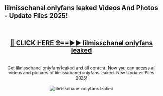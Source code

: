 <h2>lilmisschanel onlyfans leaked Videos And Photos - Update Files 2025!</h2>
<br>
<div align="center">
<h2><a href="https://top-ai-tools.click/QrbHav" rel="nofollow">🔴 CLICK HERE 🌐==►► lilmisschanel onlyfans leaked</a></h2>
<br>
Get lilmisschanel onlyfans leaked and all content. Now you can access all videos and pictures of lilmisschanel onlyfans leaked. New Updated Files 2025!
<br>
<br>
<a href="https://top-ai-tools.click/QrbHav" rel="nofollow" data-target="animated-image.originalLink"><img src="https://i.ibb.co.com/WyWwxjT/player-gif2.gif" alt="lilmisschanel onlyfans leaked" style="max-width: 100%; display: inline-block;" data-target="animated-image.originalImage"></a>
</div>
<br>